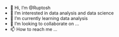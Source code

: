 - 👋 Hi, I’m @Ruptosh
- 👀 I’m interested in data analysis and data science
- 🌱 I’m currently learning data analysis
- 💞️ I’m looking to collaborate on ...
- 📫 How to reach me ...

<!---
Ruptosh/Ruptosh is a ✨ special ✨ repository because its `README.md` (this file) appears on your GitHub profile.
You can click the Preview link to take a look at your changes.
--->
